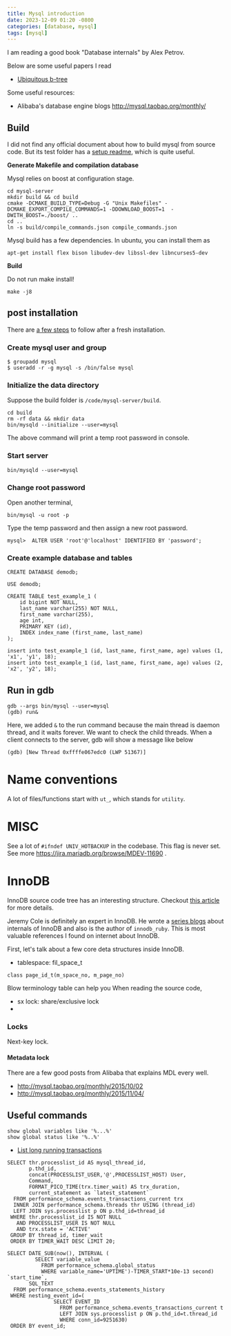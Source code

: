 ```yaml
---
title: Mysql introduction
date: 2023-12-09 01:20 -0800
categories: [database, mysql]
tags: [mysql]
---
```


I am reading a good book "Database internals" by Alex Petrov.

Below are some useful papers I read

- [Ubiquitous b-tree](https://dl.acm.org/doi/10.115/356770.356776)

Some useful resources:

- Alibaba's database engine blogs http://mysql.taobao.org/monthly/

## Build

I did not find any official document about how to build mysql from source code.
But its test folder has a
[setup readme](https://github.com/mysql/mysql-server/blob/a246bad76b9271cb4333634e954040a970222e0a/mysql-test/std_data/log_corruption/README.txt),
which is quite useful.

**Generate Makefile and compilation database**

Mysql relies on boost at configuration stage.

```
cd mysql-server
mkdir build && cd build
cmake -DCMAKE_BUILD_TYPE=Debug -G "Unix Makefiles" -DCMAKE_EXPORT_COMPILE_COMMANDS=1 -DDOWNLOAD_BOOST=1  -DWITH_BOOST=./boost/ ..
cd ..
ln -s build/compile_commands.json compile_commands.json
```

Mysql build has a few dependencies. In ubuntu, you can install them as

```
apt-get install flex bison libudev-dev libssl-dev libncurses5-dev
```

**Build**

Do not run make install!

```
make -j8
```

## post installation

There are
[a few steps](https://dev.mysql.com/doc/refman/8.0/en/postinstallation.html) to
follow after a fresh installation.

### Create mysql user and group

```
$ groupadd mysql
$ useradd -r -g mysql -s /bin/false mysql
```

### Initialize the data directory

Suppose the build folder is `/code/mysql-server/build`.

```
cd build
rm -rf data && mkdir data
bin/mysqld --initialize --user=mysql
```

The above command will print a temp root password in console.

### Start server

```
bin/mysqld --user=mysql
```

### Change root password

Open another terminal,

```
bin/mysql -u root -p
```

Type the temp password and then assign a new root password.

```
mysql>  ALTER USER 'root'@'localhost' IDENTIFIED BY 'password';
```

### Create example database and tables

```
CREATE DATABASE demodb;

USE demodb;

CREATE TABLE test_example_1 (
    id bigint NOT NULL,
    last_name varchar(255) NOT NULL,
    first_name varchar(255),
    age int,
    PRIMARY KEY (id),
    INDEX index_name (first_name, last_name)
);

insert into test_example_1 (id, last_name, first_name, age) values (1, 'x1', 'y1', 18);
insert into test_example_1 (id, last_name, first_name, age) values (2, 'x2', 'y2', 18);
```

## Run in gdb

```
gdb --args bin/mysql --user=mysql
(gdb) run&
```

Here, we added `&` to the run command because the main thread is daemon thread,
and it waits forever. We want to check the child threads. When a client
connects to the server, gdb will show a message like below

```
(gdb) [New Thread 0xffffe067edc0 (LWP 51367)]
```

# Name conventions

A lot of files/functions start with `ut_`, which stands for `utility`.

# MISC

See a lot of `#ifndef UNIV_HOTBACKUP` in the codebase. This flag is never set.
See more https://jira.mariadb.org/browse/MDEV-11690 .

# InnoDB

InnoDB source code tree has an interesting structure. Checkout
[this article](https://planet.mysql.com/entry/?id=17412) for more details.

Jeremy Cole is definitely an expert in InnoDB. He wrote a
[series blogs](https://blog.jcole.us/innodb/) about internals of InnoDB and
also is the author of `innodb_ruby`. This is most valuable references I found
on internet about InnoDB.

First, let's talk about a few core deta structures inside InnoDB.

- tablespace: fil_space_t

```
class page_id_t(m_space_no, m_page_no)
```

Blow terminology table can help you When reading the source code,

- sx lock: share/exclusive lock
-

### Locks

Next-key lock.

#### Metadata lock

There are a few good posts from Alibaba that explains MDL every well.

- http://mysql.taobao.org/monthly/2015/10/02
- http://mysql.taobao.org/monthly/2015/11/04/

## Useful commands

```
show global variables like '%...%'
show global status like '%..%'
```

- [List long running transactions](https://blogs.oracle.com/mysql/post/mysql-80-how-to-display-long-transactions)

```
SELECT thr.processlist_id AS mysql_thread_id,
       p.thd_id,
       concat(PROCESSLIST_USER,'@',PROCESSLIST_HOST) User,
       Command,
       FORMAT_PICO_TIME(trx.timer_wait) AS trx_duration,
       current_statement as `latest_statement`
  FROM performance_schema.events_transactions_current trx
  INNER JOIN performance_schema.threads thr USING (thread_id)
  LEFT JOIN sys.processlist p ON p.thd_id=thread_id
 WHERE thr.processlist_id IS NOT NULL
   AND PROCESSLIST_USER IS NOT NULL
   AND trx.state = 'ACTIVE'
 GROUP BY thread_id, timer_wait
 ORDER BY TIMER_WAIT DESC LIMIT 20;

SELECT DATE_SUB(now(), INTERVAL (
         SELECT variable_value
           FROM performance_schema.global_status
           WHERE variable_name='UPTIME')-TIMER_START*10e-13 second) `start_time`,
       SQL_TEXT
  FROM performance_schema.events_statements_history
 WHERE nesting_event_id=(
               SELECT EVENT_ID
                 FROM performance_schema.events_transactions_current t
                 LEFT JOIN sys.processlist p ON p.thd_id=t.thread_id
                 WHERE conn_id=9251630)
 ORDER BY event_id;
```
